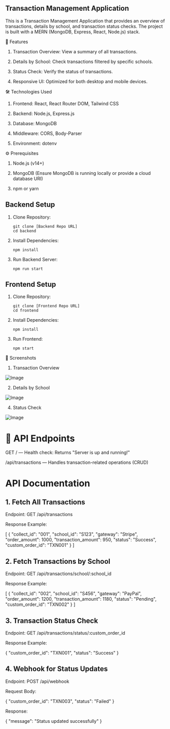 ## Transaction Management Application

This is a Transaction Management Application that provides an overview of transactions, details by school, and transaction status checks. The project is built with a MERN (MongoDB, Express, React, Node.js) stack.

🚀 Features

1. Transaction Overview: View a summary of all transactions.

2. Details by School: Check transactions filtered by specific schools.

3. Status Check: Verify the status of transactions.

4. Responsive UI: Optimized for both desktop and mobile devices.

🛠️ Technologies Used

1. Frontend: React, React Router DOM, Tailwind CSS

2. Backend: Node.js, Express.js

3. Database: MongoDB

4. Middleware: CORS, Body-Parser

5. Environment: dotenv

⚙️ Prerequisites

1. Node.js (v14+)

2. MongoDB (Ensure MongoDB is running locally or provide a cloud database URI)

3. npm or yarn



## Backend Setup

1. Clone Repository:

       git clone [Backend Repo URL]
       cd backend

2. Install Dependencies:

       npm install

3. Run Backend Server:

       npm run start

## Frontend Setup

1. Clone Repository:

       git clone [Frontend Repo URL]
       cd frontend

2. Install Dependencies:

       npm install

3. Run Frontend:

       npm start



📸 Screenshots

1. Transaction Overview

![Image](https://github.com/user-attachments/assets/39b2582d-d70f-4e14-98b4-7e8bc8118118)

2. Details by School


![Image](https://github.com/user-attachments/assets/87b901f6-2f22-4086-8129-a1ce351546d4)


4. Status Check


![Image](https://github.com/user-attachments/assets/54b952b0-eb6b-4cde-85f0-9e4e24654e1f)


# 📡 API Endpoints

GET / — Health check: Returns "Server is up and running!"

/api/transactions — Handles transaction-related operations (CRUD)



# API Documentation

## 1. Fetch All Transactions

Endpoint: GET /api/transactions

Response Example:

[
  {
    "collect_id": "001",
    "school_id": "S123",
    "gateway": "Stripe",
    "order_amount": 1000,
    "transaction_amount": 950,
    "status": "Success",
    "custom_order_id": "TXN001"
  }
]

## 2. Fetch Transactions by School

Endpoint: GET /api/transactions/school/:school_id

Response Example:

[
  {
    "collect_id": "002",
    "school_id": "S456",
    "gateway": "PayPal",
    "order_amount": 1200,
    "transaction_amount": 1180,
    "status": "Pending",
    "custom_order_id": "TXN002"
  }
]

## 3. Transaction Status Check

Endpoint: GET /api/transactions/status/:custom_order_id

Response Example:

{
  "custom_order_id": "TXN001",
  "status": "Success"
}

## 4. Webhook for Status Updates

Endpoint: POST /api/webhook

Request Body:

{
  "custom_order_id": "TXN003",
  "status": "Failed"
}

Response:

{
  "message": "Status updated successfully"
}
